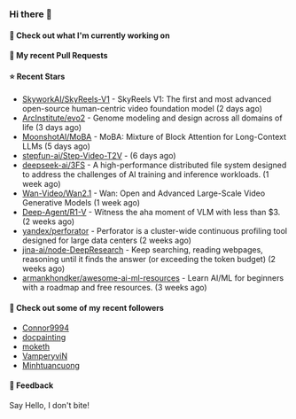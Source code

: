 ### Hi there 👋

#### 👷 Check out what I'm currently working on

#### 🔨 My recent Pull Requests


#### ⭐ Recent Stars

- [SkyworkAI/SkyReels-V1](https://github.com/SkyworkAI/SkyReels-V1) - SkyReels V1: The first and most advanced open-source human-centric video foundation model (2 days ago)
- [ArcInstitute/evo2](https://github.com/ArcInstitute/evo2) - Genome modeling and design across all domains of life (3 days ago)
- [MoonshotAI/MoBA](https://github.com/MoonshotAI/MoBA) - MoBA: Mixture of Block Attention for Long-Context LLMs (5 days ago)
- [stepfun-ai/Step-Video-T2V](https://github.com/stepfun-ai/Step-Video-T2V) -  (6 days ago)
- [deepseek-ai/3FS](https://github.com/deepseek-ai/3FS) -  A high-performance distributed file system designed to address the challenges of AI training and inference workloads.  (1 week ago)
- [Wan-Video/Wan2.1](https://github.com/Wan-Video/Wan2.1) - Wan: Open and Advanced Large-Scale Video Generative Models (1 week ago)
- [Deep-Agent/R1-V](https://github.com/Deep-Agent/R1-V) - Witness the aha moment of VLM with less than $3. (2 weeks ago)
- [yandex/perforator](https://github.com/yandex/perforator) - Perforator is a cluster-wide continuous profiling tool designed for large data centers (2 weeks ago)
- [jina-ai/node-DeepResearch](https://github.com/jina-ai/node-DeepResearch) - Keep searching, reading webpages, reasoning until it finds the answer (or exceeding the token budget) (2 weeks ago)
- [armankhondker/awesome-ai-ml-resources](https://github.com/armankhondker/awesome-ai-ml-resources) - Learn AI/ML for beginners with a roadmap and free resources.  (3 weeks ago)

#### 👯 Check out some of my recent followers

- [Connor9994](https://github.com/Connor9994)
- [docpainting](https://github.com/docpainting)
- [moketh](https://github.com/moketh)
- [VamperyviN](https://github.com/VamperyviN)
- [Minhtuancuong](https://github.com/Minhtuancuong)

#### 💬 Feedback

Say Hello, I don't bite!
